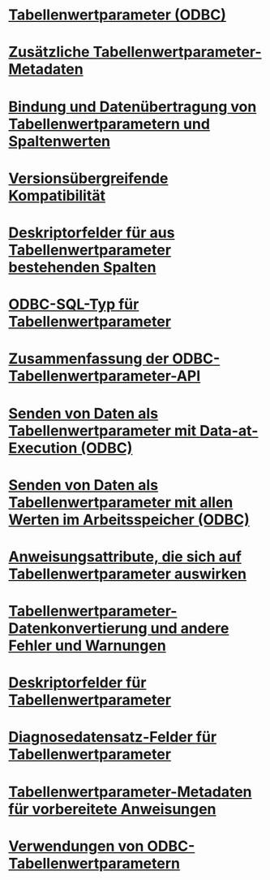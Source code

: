 # [Tabellenwertparameter (ODBC)](table-valued-parameters-odbc.md)

# [Zusätzliche Tabellenwertparameter-Metadaten](additional-table-valued-parameter-metadata.md)
# [Bindung und Datenübertragung von Tabellenwertparametern und Spaltenwerten](binding-and-data-transfer-of-table-valued-parameters-and-column-values.md)
# [Versionsübergreifende Kompatibilität](cross-version-compatibility.md)
# [Deskriptorfelder für aus Tabellenwertparameter bestehenden Spalten](descriptor-fields-for-table-valued-parameter-constituent-columns.md)
# [ODBC-SQL-Typ für Tabellenwertparameter](odbc-sql-type-for-table-valued-parameters.md)
# [Zusammenfassung der ODBC-Tabellenwertparameter-API](odbc-table-valued-parameter-api-summary.md)
# [Senden von Daten als Tabellenwertparameter mit Data-at-Execution (ODBC)](sending-data-as-a-table-valued-parameter-using-data-at-execution-odbc.md)
# [Senden von Daten als Tabellenwertparameter mit allen Werten im Arbeitsspeicher (ODBC)](sending-data-as-a-table-valued-parameter-with-all-values-in-memory-odbc.md)
# [Anweisungsattribute, die sich auf Tabellenwertparameter auswirken](statement-attributes-that-affect-table-valued-parameters.md)
# [Tabellenwertparameter-Datenkonvertierung und andere Fehler und Warnungen](table-valued-parameter-data-conversion-and-other-errors-and-warnings.md)
# [Deskriptorfelder für Tabellenwertparameter](table-valued-parameter-descriptor-fields.md)
# [Diagnosedatensatz-Felder für Tabellenwertparameter](table-valued-parameter-diagnostic-record-fields.md)
# [Tabellenwertparameter-Metadaten für vorbereitete Anweisungen](table-valued-parameter-metadata-for-prepared-statements.md)
# [Verwendungen von ODBC-Tabellenwertparametern](uses-of-odbc-table-valued-parameters.md)
